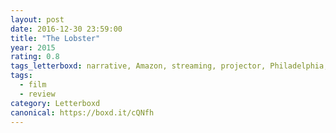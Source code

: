 ```yaml
---
layout: post 
date: 2016-12-30 23:59:00
title: "The Lobster"
year: 2015
rating: 0.8
tags_letterboxd: narrative, Amazon, streaming, projector, Philadelphia, Leah
tags:
  - film
  - review
category: Letterboxd
canonical: https://boxd.it/cQNfh
---
```

